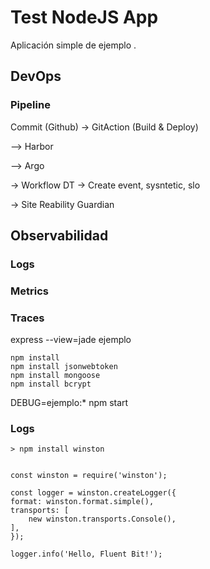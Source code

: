 # Test NodeJS App
Aplicación simple de ejemplo .

## DevOps
### Pipeline
 Commit (Github) -> GitAction (Build & Deploy) 
  
  --> Harbor 
  
  --> Argo
 
 -> Workflow DT -> Create event, sysntetic, slo
 
 -> Site Reability Guardian

## Observabilidad
### Logs
### Metrics
### Traces

express --view=jade ejemplo

    npm install
    npm install jsonwebtoken
    npm install mongoose
    npm install bcrypt

DEBUG=ejemplo:* npm start


### Logs
    > npm install winston


    const winston = require('winston');

    const logger = winston.createLogger({
    format: winston.format.simple(),
    transports: [
        new winston.transports.Console(),
    ],
    });

    logger.info('Hello, Fluent Bit!');
